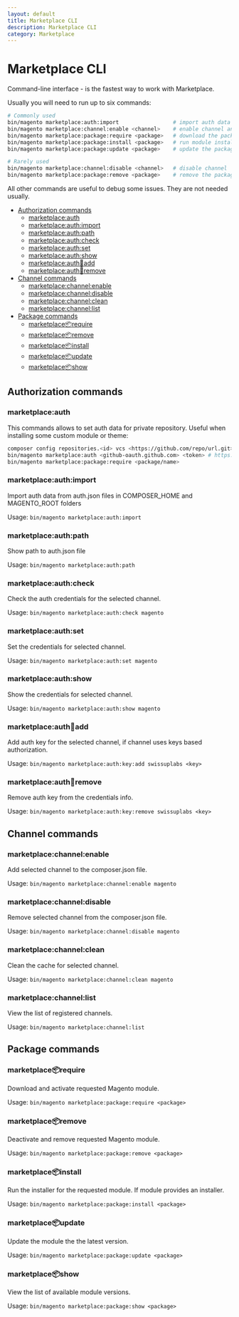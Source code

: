 ```yaml
---
layout: default
title: Marketplace CLI
description: Marketplace CLI
category: Marketplace
---
```


# Marketplace CLI

Command-line interface - is the fastest way to work with Marketplace.

Usually you will need to run up to six commands:

```bash
# Commonly used
bin/magento marketplace:auth:import                 # import auth data from COMPOSER_HOME folder
bin/magento marketplace:channel:enable <channel>    # enable channel and enter auth credentials if needed
bin/magento marketplace:package:require <package>   # download the package, enable it, deploy static ontent
bin/magento marketplace:package:install <package>   # run module installer (if module comes with it)
bin/magento marketplace:package:update <package>    # update the package

# Rarely used
bin/magento marketplace:channel:disable <channel>   # disable channel
bin/magento marketplace:package:remove <package>    # remove the package
```

All other commands are useful to debug some issues. They are not needed usually.

<!-- MarkdownTOC -->

- [Authorization commands](#authorization-commands)
    - [marketplace:auth](#marketplaceauth)
    - [marketplace:auth:import](#marketplaceauthimport)
    - [marketplace:auth:path](#marketplaceauthpath)
    - [marketplace:auth:check](#marketplaceauthcheck)
    - [marketplace:auth:set](#marketplaceauthset)
    - [marketplace:auth:show](#marketplaceauthshow)
    - [marketplace:auth:key:add](#marketplaceauthkeyadd)
    - [marketplace:auth:key:remove](#marketplaceauthkeyremove)
- [Channel commands](#channel-commands)
    - [marketplace:channel:enable](#marketplacechannelenable)
    - [marketplace:channel:disable](#marketplacechanneldisable)
    - [marketplace:channel:clean](#marketplacechannelclean)
    - [marketplace:channel:list](#marketplacechannellist)
- [Package commands](#package-commands)
    - [marketplace:package:require](#marketplacepackagerequire)
    - [marketplace:package:remove](#marketplacepackageremove)
    - [marketplace:package:install](#marketplacepackageinstall)
    - [marketplace:package:update](#marketplacepackageupdate)
    - [marketplace:package:show](#marketplacepackageshow)

<!-- /MarkdownTOC -->

## Authorization commands

### marketplace:auth

This commands allows to set auth data for private repository. Useful when installing
some custom module or theme:

```bash
composer config repositories.<id> vcs <https://github.com/repo/url.git>
bin/magento marketplace:auth <github-oauth.github.com> <token> # https://github.com/settings/tokens/new?scopes=repo
bin/magento marketplace:package:require <package/name>
```

### marketplace:auth:import

Import auth data from auth.json files in COMPOSER_HOME and MAGENTO_ROOT folders

Usage: `bin/magento marketplace:auth:import`

### marketplace:auth:path

Show path to auth.json file

Usage: `bin/magento marketplace:auth:path`

### marketplace:auth:check

Check the auth credentials for the selected channel.

Usage: `bin/magento marketplace:auth:check magento`

### marketplace:auth:set

Set the credentials for selected channel.

Usage: `bin/magento marketplace:auth:set magento`

### marketplace:auth:show

Show the credentials for selected channel.

Usage: `bin/magento marketplace:auth:show magento`

### marketplace:auth:key:add

Add auth key for the selected channel, if channel uses keys based authorization.

Usage: `bin/magento marketplace:auth:key:add swissuplabs <key>`

### marketplace:auth:key:remove

Remove auth key from the credentials info.

Usage: `bin/magento marketplace:auth:key:remove swissuplabs <key>`

## Channel commands

### marketplace:channel:enable

Add selected channel to the composer.json file.

Usage: `bin/magento marketplace:channel:enable magento`

### marketplace:channel:disable

Remove selected channel from the composer.json file.

Usage: `bin/magento marketplace:channel:disable magento`

### marketplace:channel:clean

Clean the cache for selected channel.

Usage: `bin/magento marketplace:channel:clean magento`

### marketplace:channel:list

View the list of registered channels.

Usage: `bin/magento marketplace:channel:list`

## Package commands

### marketplace:package:require

Download and activate requested Magento module.

Usage: `bin/magento marketplace:package:require <package>`

### marketplace:package:remove

Deactivate and remove requested Magento module.

Usage: `bin/magento marketplace:package:remove <package>`

### marketplace:package:install

Run the installer for the requested module. If module provides an installer.

Usage: `bin/magento marketplace:package:install <package>`

### marketplace:package:update

Update the module the the latest version.

Usage: `bin/magento marketplace:package:update <package>`

### marketplace:package:show

View the list of available module versions.

Usage: `bin/magento marketplace:package:show <package>`

